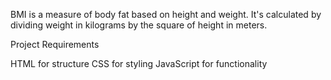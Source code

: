 BMI is a measure of body fat based on height and weight. It's calculated by dividing weight in kilograms by the square of height in meters.

Project Requirements

HTML for structure
CSS for styling
JavaScript for functionality
